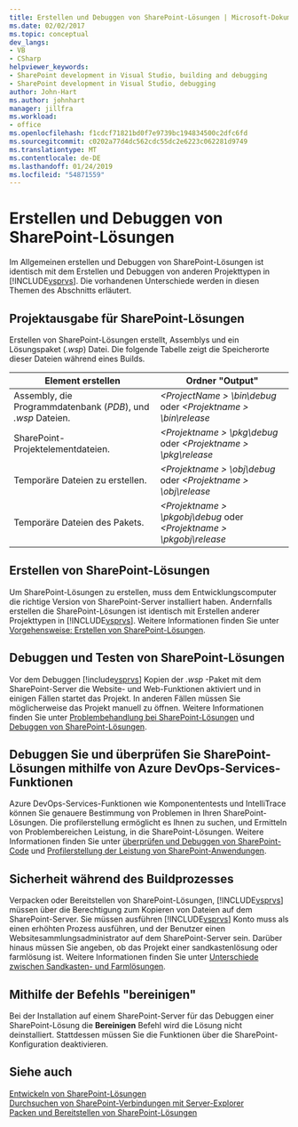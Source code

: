 ```yaml
---
title: Erstellen und Debuggen von SharePoint-Lösungen | Microsoft-Dokumentation
ms.date: 02/02/2017
ms.topic: conceptual
dev_langs:
- VB
- CSharp
helpviewer_keywords:
- SharePoint development in Visual Studio, building and debugging
- SharePoint development in Visual Studio, debugging
author: John-Hart
ms.author: johnhart
manager: jillfra
ms.workload:
- office
ms.openlocfilehash: f1cdcf71821bd0f7e9739bc194834500c2dfc6fd
ms.sourcegitcommit: c0202a77d4dc562cdc55dc2e6223c062281d9749
ms.translationtype: MT
ms.contentlocale: de-DE
ms.lasthandoff: 01/24/2019
ms.locfileid: "54871559"
---
```

# <a name="build-and-debug-sharepoint-solutions"></a>Erstellen und Debuggen von SharePoint-Lösungen
  Im Allgemeinen erstellen und Debuggen von SharePoint-Lösungen ist identisch mit dem Erstellen und Debuggen von anderen Projekttypen in [!INCLUDE[vsprvs](../sharepoint/includes/vsprvs-md.md)]. Die vorhandenen Unterschiede werden in diesen Themen des Abschnitts erläutert.  
  
## <a name="project-output-for-sharepoint-solutions"></a>Projektausgabe für SharePoint-Lösungen
 Erstellen von SharePoint-Lösungen erstellt, Assemblys und ein Lösungspaket (*.wsp*) Datei. Die folgende Tabelle zeigt die Speicherorte dieser Dateien während eines Builds.  
  
|Element erstellen|Ordner "Output"|  
|----------------|-------------------|  
|Assembly, die Programmdatenbank (*PDB*), und *.wsp* Dateien.|*\<ProjectName > \bin\debug* oder  *\<Projektname > \bin\release*|  
|SharePoint-Projektelementdateien.|*\<Projektname > \pkg\debug* oder  *\<Projektname > \pkg\release*|  
|Temporäre Dateien zu erstellen.|*\<Projektname > \obj\debug* oder  *\<Projektname > \obj\release*|  
|Temporäre Dateien des Pakets.|*\<Projektname > \pkgobj\debug* oder  *\<Projektname > \pkgobj\release*|  
  
## <a name="build-sharepoint-solutions"></a>Erstellen von SharePoint-Lösungen
 Um SharePoint-Lösungen zu erstellen, muss dem Entwicklungscomputer die richtige Version von SharePoint-Server installiert haben. Andernfalls erstellen die SharePoint-Lösungen ist identisch mit Erstellen anderer Projekttypen in [!INCLUDE[vsprvs](../sharepoint/includes/vsprvs-md.md)]. Weitere Informationen finden Sie unter [Vorgehensweise: Erstellen von SharePoint-Lösungen](../sharepoint/how-to-build-sharepoint-solutions.md).  
  
## <a name="debug-and-test-sharepoint-solutions"></a>Debuggen und Testen von SharePoint-Lösungen
 Vor dem Debuggen [!include[vsprvs](../sharepoint/includes/vsprvs-md.md)] Kopien der *.wsp* -Paket mit dem SharePoint-Server die Website- und Web-Funktionen aktiviert und in einigen Fällen startet das Projekt. In anderen Fällen müssen Sie möglicherweise das Projekt manuell zu öffnen. Weitere Informationen finden Sie unter [Problembehandlung bei SharePoint-Lösungen](../sharepoint/troubleshooting-sharepoint-solutions.md) und [Debuggen von SharePoint-Lösungen](../sharepoint/debugging-sharepoint-solutions.md).  
  
## <a name="debug-and-verify-sharepoint-solutions-by-using-azure-devops-services-features"></a>Debuggen Sie und überprüfen Sie SharePoint-Lösungen mithilfe von Azure DevOps-Services-Funktionen
 Azure DevOps-Services-Funktionen wie Komponententests und IntelliTrace können Sie genauere Bestimmung von Problemen in Ihren SharePoint-Lösungen. Die profilerstellung ermöglicht es Ihnen zu suchen, und Ermitteln von Problembereichen Leistung, in die SharePoint-Lösungen. Weitere Informationen finden Sie unter [überprüfen und Debuggen von SharePoint-Code](../sharepoint/verifying-and-debugging-sharepoint-code.md) und [Profilerstellung der Leistung von SharePoint-Anwendungen](../sharepoint/profiling-the-performance-of-sharepoint-applications.md).  
  
## <a name="security-during-the-build-process"></a>Sicherheit während des Buildprozesses
 Verpacken oder Bereitstellen von SharePoint-Lösungen, [!INCLUDE[vsprvs](../sharepoint/includes/vsprvs-md.md)] müssen über die Berechtigung zum Kopieren von Dateien auf dem SharePoint-Server. Sie müssen ausführen [!INCLUDE[vsprvs](../sharepoint/includes/vsprvs-md.md)] Konto muss als einen erhöhten Prozess ausführen, und der Benutzer einen Websitesammlungsadministrator auf dem SharePoint-Server sein. Darüber hinaus müssen Sie angeben, ob das Projekt einer sandkastenlösung oder farmlösung ist. Weitere Informationen finden Sie unter [Unterschiede zwischen Sandkasten- und Farmlösungen](../sharepoint/differences-between-sandboxed-and-farm-solutions.md).  
  
## <a name="using-the-clean-command"></a>Mithilfe der Befehls "bereinigen"  
 Bei der Installation auf einem SharePoint-Server für das Debuggen einer SharePoint-Lösung die **Bereinigen** Befehl wird die Lösung nicht deinstalliert. Stattdessen müssen Sie die Funktionen über die SharePoint-Konfiguration deaktivieren.  
  
## <a name="see-also"></a>Siehe auch
 [Entwickeln von SharePoint-Lösungen](../sharepoint/developing-sharepoint-solutions.md)   
 [Durchsuchen von SharePoint-Verbindungen mit Server-Explorer](../sharepoint/browsing-sharepoint-connections-using-server-explorer.md)   
 [Packen und Bereitstellen von SharePoint-Lösungen](../sharepoint/packaging-and-deploying-sharepoint-solutions.md)  
